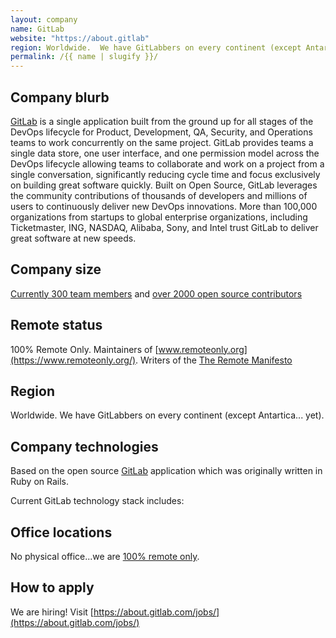 ```yaml
---
layout: company
name: GitLab
website: "https://about.gitlab"
region: Worldwide.  We have GitLabbers on every continent (except Antartica... yet).
permalink: /{{ name | slugify }}/
---
```


## Company blurb

[GitLab](https://about.gitlab.com/) is a single application built from the ground up for all stages of the DevOps lifecycle for Product, Development, QA, Security, and Operations teams to work concurrently on the same project. GitLab provides teams a single data store, one user interface, and one permission model across the DevOps lifecycle allowing teams to collaborate and work on a project from a single conversation, significantly reducing cycle time and focus exclusively on building great software quickly. Built on Open Source, GitLab leverages the community contributions of thousands of developers and millions of users to continuously deliver new DevOps innovations. More than 100,000 organizations from startups to global enterprise organizations, including Ticketmaster, ING, NASDAQ, Alibaba, Sony, and Intel trust GitLab to deliver great software at new speeds.

## Company size

[Currently 300 team members](https://about.gitlab.com/team/) and [over 2000 open source contributors](http://contributors.gitlab.com/)

## Remote status

100% Remote Only.  Maintainers of [www.remoteonly.org](https://www.remoteonly.org/).  Writers of the [The Remote Manifesto](https://about.gitlab.com/2015/04/08/the-remote-manifesto/)

## Region

Worldwide.  We have GitLabbers on every continent (except Antartica... yet).

## Company technologies

Based on the open source [GitLab](https://gitlab.com/gitlab-org/gitlab-ce/) application which was originally written in Ruby on Rails.

Current GitLab technology stack includes:

## Office locations

No physical office...we are [100% remote only](https://about.gitlab.com/culture/remote-only/).

## How to apply

We are hiring! Visit [https://about.gitlab.com/jobs/](https://about.gitlab.com/jobs/)